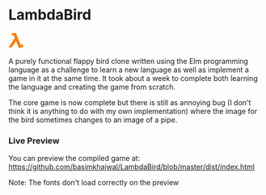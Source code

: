 # LambdaBird

<p align="left">
  <img src="assets/bird.png" alt="Logo" height="30" width="30"/>
</p>

A purely functional flappy bird clone written using the Elm programming language as a challenge to learn a new language as well as implement a game in it at the same time. It took about a week to complete both learning the language and creating the game from scratch.

The core game is now complete but there is still as annoying bug (I don't think it is anything to do with my own implementation) where the image for the bird sometimes changes to an image of a pipe.

### Live Preview

You can preview the compiled game at:
https://github.com/basimkhajwal/LambdaBird/blob/master/dist/index.html

Note: The fonts don't load correctly on the preview
